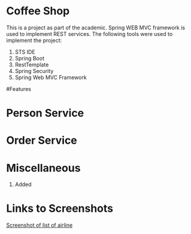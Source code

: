 # Coffee Shop
 This is a project as part of the academic. Spring WEB MVC framework is used to implement REST services. The following tools were used to implement the project:
 1. STS IDE
 2. Spring Boot
 3. RestTemplate
 4. Spring Security
 5. Spring Web MVC Framework

#Features 
  	
# Person Service
 	
  		
# Order Service
  	
# Miscellaneous 
1. Added 

# Links to Screenshots



[Screenshot of list of airline](listairline.png)
	
